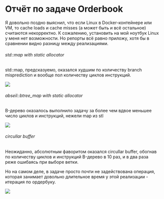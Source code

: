 # Отчёт по задаче Orderbook

Я довольно поздно выяснил, что если Linux в Docker-контейнере или VM, то cache loads и cache misses (а может быть и всё остальное) считаются некорректно. К сожалению, установить на мой ноутбук Linux у меня нет возможности. Но репорты всё равно приложу, хотя бы в сравнении видно разницу между реализациями.

###### std::map with static allocator

std::map, предсказуемо, оказался худшим по количеству branch misprediction и вообще пол количеству циклов инструкций.

![](/Users/romangostilo/Library/Application%20Support/marktext/images/2023-05-08-05-46-32-image.png)

###### abseil::btree_map with static allocator

B-дерево оказалось выполнило задачу за более чем вдвое меньшее число циклов и инструкций, нежели map из stl

![](/Users/romangostilo/Library/Application%20Support/marktext/images/2023-05-08-05-48-58-image.png)

###### circullar buffer

Неожиданно, абсолютным фаворитом оказался circullar buffer, обогнав по количеству циклов и инструкций B-дерево в 10 раз, и в два раза реже ошибаясь при выборе ветки.

Но на самом деле, в задаче просто почти не задействована операция, которая занимает довольно длительное время у этой реализации - итерация по ордербуку.

![](/Users/romangostilo/Library/Application%20Support/marktext/images/2023-05-08-05-50-12-image.png)
